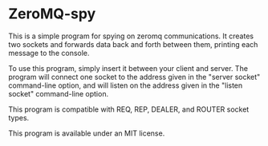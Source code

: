 # ZeroMQ-spy

This is a simple program for spying on zeromq communications. It creates
two sockets and forwards data back and forth between them, printing each
message to the console.

To use this program, simply insert it between your client and server. The
program will connect one socket to the address given in the "server socket"
command-line option, and will listen on the address given in the "listen
socket" command-line option.

This program is compatible with REQ, REP, DEALER, and ROUTER socket types.

This program is available under an MIT license.
